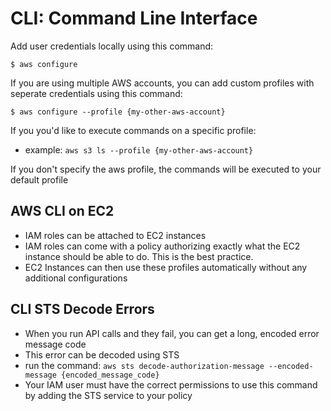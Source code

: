 # CLI: Command Line Interface

Add user credentials locally using this command:

```script
$ aws configure
```

If you are using multiple AWS accounts, you can add custom profiles with seperate credentials using this command:

```script
$ aws configure --profile {my-other-aws-account}
```

If you you'd like to execute commands on a specific profile:

* example: `aws s3 ls --profile {my-other-aws-account}`

If you don't specify the aws profile, the commands will be executed to your default profile

## AWS CLI on EC2

* IAM roles can be attached to EC2 instances
* IAM roles can come with a policy authorizing exactly what the EC2 instance should be able to do. This is the best practice.
* EC2 Instances can then use these profiles automatically without any additional configurations

## CLI STS Decode Errors

* When you run API calls and they fail, you can get a long, encoded error message code
* This error can be decoded using STS
* run the command: `aws sts decode-authorization-message --encoded-message {encoded_message_code}`
* Your IAM user must have the correct permissions to use this command by adding the STS service to your policy

